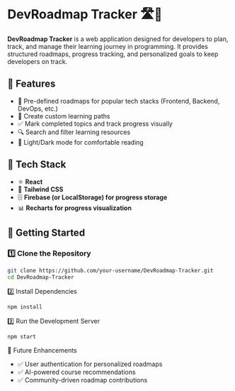 # DevRoadmap Tracker 🛣️📌  

**DevRoadmap Tracker** is a web application designed for developers to plan, track, and manage their learning journey in programming. It provides structured roadmaps, progress tracking, and personalized goals to keep developers on track.  

## 🔹 Features  
- 📌 Pre-defined roadmaps for popular tech stacks (Frontend, Backend, DevOps, etc.)  
- 📝 Create custom learning paths  
- ✅ Mark completed topics and track progress visually  
- 🔍 Search and filter learning resources  
- 🌙 Light/Dark mode for comfortable reading  

## 🔧 Tech Stack  
- ⚛️ **React**  
- 🎨 **Tailwind CSS**  
- 🗄 **Firebase (or LocalStorage) for progress storage**  
- 📊 **Recharts for progress visualization**  

## 🚀 Getting Started  

### 1️⃣ Clone the Repository  
```bash
git clone https://github.com/your-username/DevRoadmap-Tracker.git  
cd DevRoadmap-Tracker  
```
2️⃣ Install Dependencies
```bash
npm install  
```
3️⃣ Run the Development Server
```bash
npm start  
```
📡 Future Enhancements
- ✅ User authentication for personalized roadmaps
- ✅ AI-powered course recommendations
- ✅ Community-driven roadmap contributions
